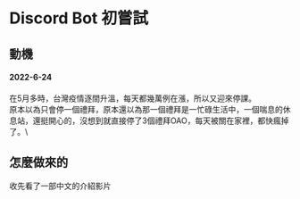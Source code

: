 # Discord Bot 初嘗試

## 動機

#### 2022-6-24

在5月多時，台灣疫情逐間升溫，每天都幾萬例在漲，所以又迎來停課。\
原本以為只會停一個禮拜，原本還以為那一個禮拜是一忙碌生活中，一個喘息的休息站，還挺開心的，沒想到就直接停了3個禮拜OAO，每天被關在家裡，都快瘋掉了。\

## 怎麼做來的

收先看了一部中文的介紹影片
